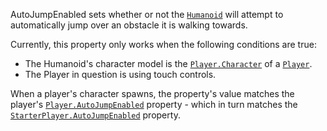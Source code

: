 AutoJumpEnabled sets whether or not the [`Humanoid`](https://create.roblox.com/docs/reference/engine/classes/Humanoid) will attempt to
automatically jump over an obstacle it is walking towards.

Currently, this property only works when the following conditions are
true:

- The Humanoid's character model is the [`Player.Character`](https://create.roblox.com/docs/reference/engine/classes/Player#Character) of a
[`Player`](https://create.roblox.com/docs/reference/engine/classes/Player).
- The Player in question is using touch controls.

When a player's character spawns, the property's value matches the
player's [`Player.AutoJumpEnabled`](https://create.roblox.com/docs/reference/engine/classes/Player#AutoJumpEnabled) property - which in turn matches
the [`StarterPlayer.AutoJumpEnabled`](https://create.roblox.com/docs/reference/engine/classes/StarterPlayer#AutoJumpEnabled) property.